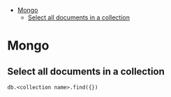<!--ts-->
   * [Mongo](#mongo)
      * [Select all documents in a collection](#select-all-documents-in-a-collection)

<!-- Added by: gil_diy, at: Thu 28 Apr 2022 17:32:51 IDT -->

<!--te-->

# Mongo

## Select all documents in a collection

```mongo
db.<collection name>.find({})
```
